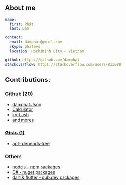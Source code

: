 ## About me
```yaml
name:
  first: Phát
  last: Đàm

contact:
  email: damphat@gmail.com
  skype: phatevs
  location: Hochiminh City - Vietnam

github: https://github.com/damphat
stackoverflow: https://stackoverflow.com/users/813080
```

## Contributions:
### [Github (20)](https://github.com/damphat)
- [damphat.Json](https://github.com/damphat/damphat.Json)
- [Calculator](https://github.com/damphat/Calculator)
- [kv-bash](https://github.com/damphat/kv-bash)
- [and mores](https://github.com/damphat)

### [Gists (1)](https://gist.github.com/damphat/)
- [apt-rdepends-tree](https://gist.github.com/damphat/6214499)

### Others
- [nodejs - npm packages](https://www.npmjs.com/~damphat)
- [C# - nuget packages](https://www.nuget.org/profiles/damphat)
- [dart & flutter - pub.dev packages](https://pub.dev/packages/json5)
